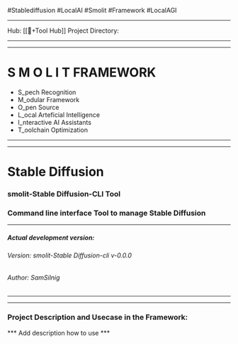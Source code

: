 #Stablediffusion #LocalAI #Smolit #Framework #LocalAGI 
________________________________________________________________________
Hub: [[🎯+Tool Hub]]
Project Directory:
________________________________________________________________________
________________________________________________________________________
# S M O L I T     FRAMEWORK

+ S_pech Recognition
+ M_odular Framework
+ O_pen Source
+ L_ocal Arteficial Intelligence
+ I_nteractive AI Assistants
+ T_oolchain Optimization
________________________________________________________________________
________________________________________________________________________
# Stable Diffusion
### smolit-Stable Diffusion-CLI Tool
### Command line interface Tool to manage Stable Diffusion
________________________________________________________________________
##### Actual development version:

###### Version: smolit-Stable Diffusion-cli v-0.0.0
###### Author: SamSilnig
________________________________________________________________________
________________________________________________________________________

### Project Description and Usecase in the Framework:

*** Add description how to use ***
